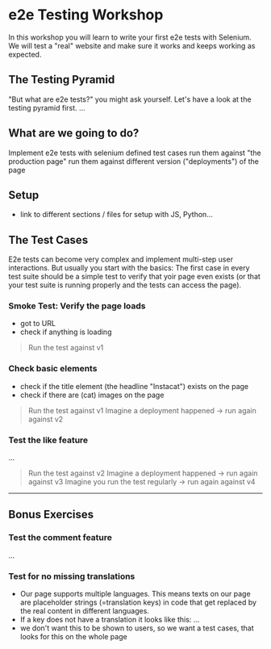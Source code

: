 # e2e Testing Workshop

In this workshop you will learn to write your first e2e tests with Selenium.
We will test a "real" website and make sure it works and keeps working as expected.


## The Testing Pyramid

"But what are e2e tests?" you might ask yourself.
Let's have a look at the testing pyramid first.
...

## What are we going to do?


Implement e2e tests with selenium
defined test cases 
run them against "the production page"
run them against different version ("deployments") of the page

## Setup

- link to different sections / files for setup with JS, Python...

## The Test Cases

E2e tests can become very complex and implement multi-step user interactions. 
But usually you start with the basics: The first case in every test suite should be a simple test to verify that yoir page even exists (or that your test suite is running properly and the tests can access the page).

### Smoke Test: Verify the page loads

- got to URL
- check if anything is loading

> Run the test against v1

### Check basic elements

- check if the title element (the headline "Instacat") exists on the page
- check if there are (cat) images on the page

> Run the test against v1
> Imagine a deployment happened -> run again against v2

### Test the like feature

...

> Run the test against v2
> Imagine a deployment happened -> run again against v3
> Imagine you run the test regularly -> run again against v4


----
## Bonus Exercises

### Test the comment feature

...

### Test for no missing translations

-  Our page supports multiple languages. This means texts on our page are placeholder strings (=translation keys) in code that get replaced by the real content in different languages.
- If a key does not have a translation it looks like this: ...
- we don't want this to be shown to users, so we want a test cases, that looks for this on the whole page
